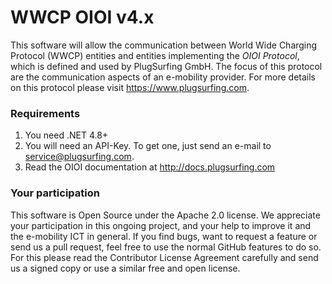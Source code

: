 WWCP OIOI v4.x
==============

This software will allow the communication between World Wide Charging
Protocol (WWCP) entities and entities implementing the _OIOI Protocol_,
which is defined and used by PlugSurfing GmbH. The focus of this protocol
are the communication aspects of an e-mobility provider. For more details
on this protocol please visit https://www.plugsurfing.com.


### Requirements

1. You need .NET 4.8+
2. You will need an API-Key. To get one, just send an e-mail to service@plugsurfing.com.
3. Read the OIOI documentation at http://docs.plugsurfing.com


### Your participation

This software is Open Source under the Apache 2.0 license. We appreciate
your participation in this ongoing project, and your help to improve it
and the e-mobility ICT in general. If you find bugs, want to request a
feature or send us a pull request, feel free to use the normal GitHub
features to do so. For this please read the Contributor License Agreement
carefully and send us a signed copy or use a similar free and open license.
